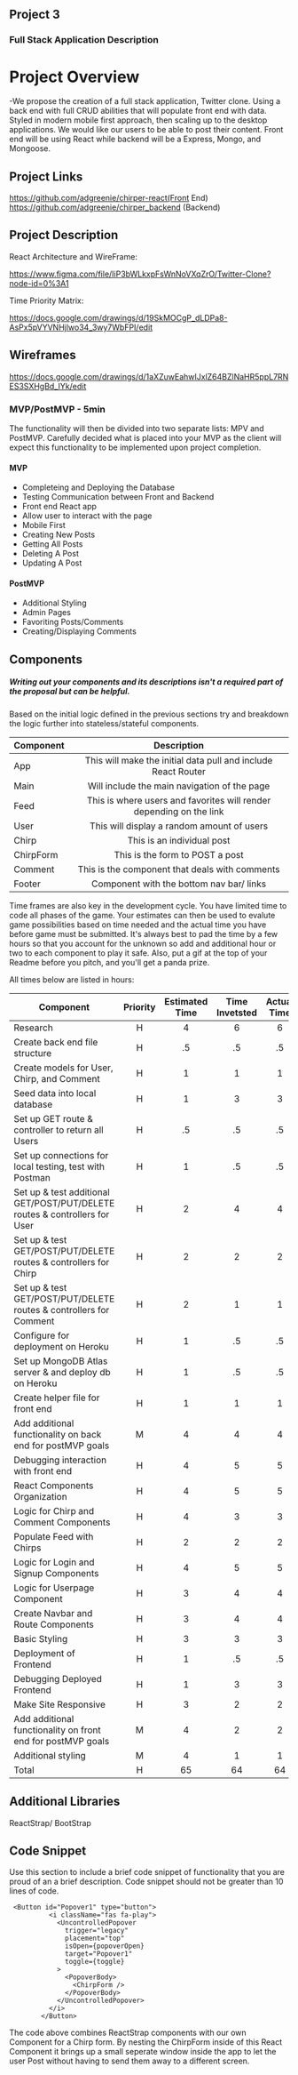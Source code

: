 ## Project 3

### Full Stack Application Description

# Project Overview

-We propose the creation of a full stack application, Twitter clone. Using a back end with full CRUD abilities  that will populate front end with data. Styled in modern mobile first approach, then scaling up to the desktop applications. We would like our users to be able to post their content. Front end will be using React while backend will be a Express, Mongo, and Mongoose.

## Project Links

https://github.com/adgreenie/chirper-react(Front End)
https://github.com/adgreenie/chirper_backend (Backend)


## Project Description

React Architecture and WireFrame:

https://www.figma.com/file/IiP3bWLkxpFsWnNoVXqZrO/Twitter-Clone?node-id=0%3A1

Time Priority Matrix:

https://docs.google.com/drawings/d/19SkMOCgP_dLDPa8-AsPx5pVYVNHjlwo34_3wy7WbFPI/edit



## Wireframes

https://docs.google.com/drawings/d/1aXZuwEahwIJxlZ64BZlNaHR5ppL7RNES3SXHgBd_IYk/edit


### MVP/PostMVP - 5min

The functionality will then be divided into two separate lists: MPV and PostMVP.  Carefully decided what is placed into your MVP as the client will expect this functionality to be implemented upon project completion.  

#### MVP 
- Completeing and Deploying the Database
- Testing Communication between Front and Backend
- Front end React app
- Allow user to interact with the page
- Mobile First
- Creating New Posts
- Getting All Posts
- Deleting A Post
- Updating A Post


#### PostMVP 

- Additional Styling
- Admin Pages
- Favoriting Posts/Comments
- Creating/Displaying Comments




## Components
##### Writing out your components and its descriptions isn't a required part of the proposal but can be helpful.

Based on the initial logic defined in the previous sections try and breakdown the logic further into stateless/stateful components. 

| Component | Description | 
| --- | :---: |  
| App | This will make the initial data pull and include React Router| 
| Main | Will include the main navigation of the page | 
| Feed | This is where users and favorites will render depending on the link | 
| User| This will display a random amount of users|
| Chirp | This is an individual post |
| ChirpForm | This is the form to POST a post |
| Comment | This is the component that deals with comments |
| Footer | Component with the bottom nav bar/ links |




Time frames are also key in the development cycle.  You have limited time to code all phases of the game.  Your estimates can then be used to evalute game possibilities based on time needed and the actual time you have before game must be submitted. It's always best to pad the time by a few hours so that you account for the unknown so add and additional hour or two to each component to play it safe. Also, put a gif at the top of your Readme before you pitch, and you'll get a panda prize.

All times below are listed in hours:

| Component | Priority | Estimated Time | Time Invetsted | Actual Time |
| --- | :---: |  :---: | :---: | :---: |
| Research | H | 4 | 6 | 6 |
| Create back end file structure | H | .5 | .5 | .5 |
| Create models for User, Chirp, and Comment | H | 1 | 1 | 1 |
| Seed data into local database | H | 1 | 3 | 3 |
| Set up GET route & controller to return all Users | H | .5 | .5 | .5 |
| Set up connections for local testing, test with Postman | H | 1 | .5 | .5 |
| Set up & test additional GET/POST/PUT/DELETE routes & controllers for User | H | 2 | 4 | 4 |
| Set up & test GET/POST/PUT/DELETE routes & controllers for Chirp | H | 2 | 2 | 2 |
| Set up & test GET/POST/PUT/DELETE routes & controllers for Comment | H | 2 | 1 | 1 |
| Configure for deployment on Heroku | H | 1 | .5 | .5 |
| Set up MongoDB Atlas server & and deploy db on Heroku | H | 1 | .5 | .5 |
| Create helper file for front end | H | 1 | 1 | 1 |
| Add additional functionality on back end for postMVP goals | M | 4 | 4 | 4 |
| Debugging interaction with front end | H | 4 | 5 | 5 |
| React Components Organization | H | 4 | 5 | 5 |
| Logic for Chirp and Comment Components | H | 4 | 3 | 3 |
| Populate Feed with Chirps | H | 2 | 2 | 2 |
| Logic for Login and Signup Components | H | 4 | 5 | 5 |
| Logic for Userpage Component | H | 3 | 4 | 4 |
| Create Navbar and Route Components | H | 3 | 4 | 4 |
| Basic Styling | H | 3 | 3 | 3 |
| Deployment of Frontend | H | 1 | .5 | .5 |
| Debugging Deployed Frontend | H | 1 | 3 | 3 |
| Make Site Responsive | H | 3 | 2 | 2 |
| Add additional functionality on front end for postMVP goals | M | 4 | 2 | 2 |
| Additional styling | M | 4 | 1 | 1 |
| Total | H | 65 | 64 | 64 |

## Additional Libraries
ReactStrap/ BootStrap

## Code Snippet

Use this section to include a brief code snippet of functionality that you are proud of an a brief description.  Code snippet should not be greater than 10 lines of code. 

```
 <Button id="Popover1" type="button">
          <i className="fas fa-play">
            <UncontrolledPopover
              trigger="legacy"
              placement="top"
              isOpen={popoverOpen}
              target="Popover1"
              toggle={toggle}
            >
              <PopoverBody>
                <ChirpForm />
              </PopoverBody>
            </UncontrolledPopover>
          </i>
        </Button>
```
The code above combines ReactStrap components with our own Component for a Chirp form. By nesting the ChirpForm inside of this React Component it brings up a small seperate window inside the app to let the user Post without having to send them away to a different screen.
